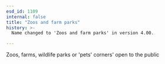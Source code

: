 ```yaml
---
esd_id: 1109
internal: false
title: "Zoos and farm parks"
history: >-
  Name changed to 'Zoos and farm parks' in version 4.00.

---
```


Zoos, farms, wildlife parks or 'pets' corners' open to the public

